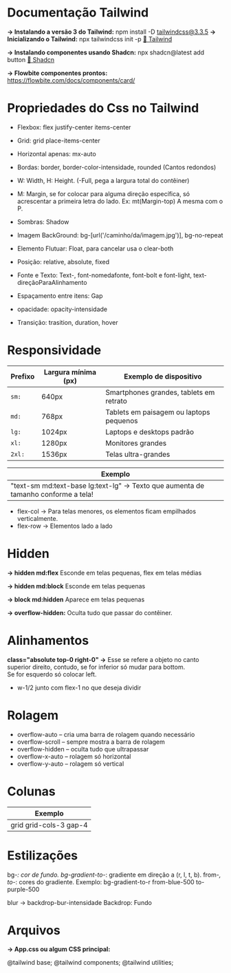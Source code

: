 # Documentação Tailwind

**-> Instalando a versão 3 do Tailwind:** npm install -D tailwindcss@3.3.5
**-> Inicializando o Tailwind:** npx tailwindcss init -p
[🔗 Tailwind](https://v2.tailwindcss.com/)

**-> Instalando componentes usando Shadcn:** npx shadcn@latest add button
[🔗 Shadcn](https://ui.shadcn.com/)

**-> Flowbite componentes prontos:** https://flowbite.com/docs/components/card/ 

# Propriedades do Css no Tailwind

* Flexbox: flex justify-center items-center

* Grid: grid place-items-center

* Horizontal apenas: mx-auto

* Bordas: border, border-color-intensidade, rounded (Cantos redondos)

* W: Width, H: Height. (-Full, pega a largura total do contêiner)

* M: Margin, se for colocar para alguma direção específica, só acrescentar a primeira letra do lado. Ex: mt(Margin-top)
  A mesma com o P.

* Sombras: Shadow

* Imagem BackGround: bg-[url('/caminho/da/imagem.jpg')], bg-no-repeat

* Elemento Flutuar: Float, para cancelar usa o clear-both

* Posição: relative, absolute, fixed

* Fonte e Texto: Text-, font-nomedafonte, font-bolt e font-light, text-direçãoParaAlinhamento

* Espaçamento entre itens: Gap

* opacidade: opacity-intensidade

* Transição: trasition, duration, hover

# Responsividade

| Prefixo | Largura mínima (px) | Exemplo de dispositivo                  |
| ------- | ------------------- | --------------------------------------- |
| `sm:`   | 640px               | Smartphones grandes, tablets em retrato |
| `md:`   | 768px               | Tablets em paisagem ou laptops pequenos |
| `lg:`   | 1024px              | Laptops e desktops padrão               |
| `xl:`   | 1280px              | Monitores grandes                       |
| `2xl:`  | 1536px              | Telas ultra-grandes                     |

| Exemplo 
|-------------------------------------------------|
|"text-sm md:text-base lg:text-lg" -> Texto que aumenta de tamanho conforme a tela!      |

* flex-col -> Para telas menores, os elementos ficam empilhados verticalmente.
* flex-row -> Elementos lado a lado

# Hidden

**-> hidden md:flex** Esconde em telas pequenas, flex em telas médias

**-> hidden md:block** Esconde em telas pequenas

**-> block md:hidden** Aparece em telas pequenas

**-> overflow-hidden:** Oculta tudo que passar do contêiner.

# Alinhamentos

 **class="absolute top-0 right-0" ->** Esse se refere a objeto no canto superior direito, contudo, se for inferior só mudar para bottom. </br>
 Se for esquerdo só colocar left. 

 * w-1/2 junto com flex-1 no que deseja dividir

 # Rolagem

* overflow-auto – cria uma barra de rolagem quando necessário
* overflow-scroll – sempre mostra a barra de rolagem
* overflow-hidden – oculta tudo que ultrapassar
* overflow-x-auto – rolagem só horizontal
* overflow-y-auto – rolagem só vertical

# Colunas

| Exemplo 
|-------------------------------------------------|
|grid grid-cols-3 gap-4 | grid-cols-3: 3 colunas && gap-4: espaçamento entre itens   |

# Estilizações

bg-*: cor de fundo.
bg-gradient-to-*: gradiente em direção a (r, l, t, b).
from-*, to-*: cores do gradiente.
Exemplo: bg-gradient-to-r from-blue-500 to-purple-500

blur -> backdrop-bur-intensidade
Backdrop: Fundo

# Arquivos

**-> App.css ou algum CSS principal:**

@tailwind base;
@tailwind components;
@tailwind utilities;


